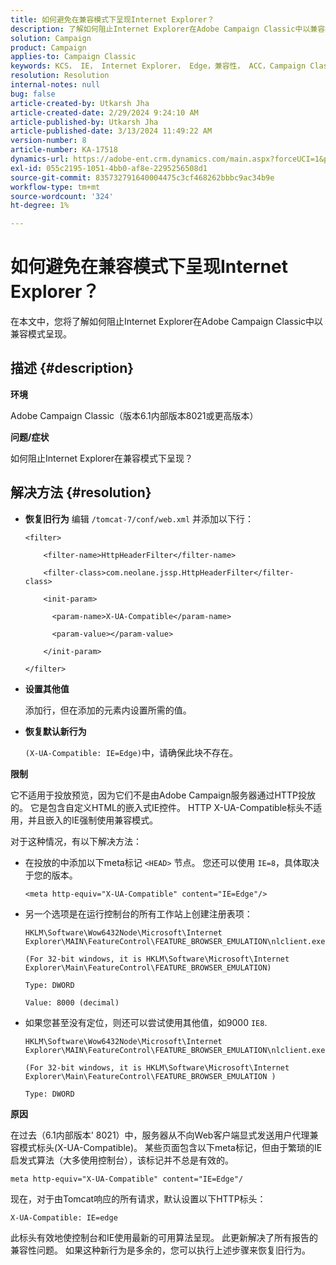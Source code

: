 ```yaml
---
title: 如何避免在兼容模式下呈现Internet Explorer？
description: 了解如何阻止Internet Explorer在Adobe Campaign Classic中以兼容模式呈现。
solution: Campaign
product: Campaign
applies-to: Campaign Classic
keywords: KCS， IE， Internet Explorer， Edge，兼容性， ACC，Campaign Classic
resolution: Resolution
internal-notes: null
bug: false
article-created-by: Utkarsh Jha
article-created-date: 2/29/2024 9:24:10 AM
article-published-by: Utkarsh Jha
article-published-date: 3/13/2024 11:49:22 AM
version-number: 8
article-number: KA-17518
dynamics-url: https://adobe-ent.crm.dynamics.com/main.aspx?forceUCI=1&pagetype=entityrecord&etn=knowledgearticle&id=3f94054a-e4d6-ee11-9079-6045bd0067ea
exl-id: 055c2195-1051-4bb0-af8e-2295256508d1
source-git-commit: 835732791640004475c3cf468262bbbc9ac34b9e
workflow-type: tm+mt
source-wordcount: '324'
ht-degree: 1%

---
```


# 如何避免在兼容模式下呈现Internet Explorer？


在本文中，您将了解如何阻止Internet Explorer在Adobe Campaign Classic中以兼容模式呈现。

## 描述 {#description}


<b>环境</b>

Adobe Campaign Classic（版本6.1内部版本8021或更高版本）

<b>问题/症状</b>

如何阻止Internet Explorer在兼容模式下呈现？


## 解决方法 {#resolution}


- <b>恢复旧行为</b>
编辑 `/tomcat-7/conf/web.xml` 并添加以下行：


  ```
  <filter>
  
      <filter-name>HttpHeaderFilter</filter-name>
  
      <filter-class>com.neolane.jssp.HttpHeaderFilter</filter-
  class>
  
      <init-param>
  
        <param-name>X-UA-Compatible</param-name>
  
        <param-value></param-value>
  
      </init-param>
  
  </filter>
  ```




- <b>设置其他值</b>

  添加行，但在添加的元素内设置所需的值。
- <b>恢复默认新行为</b>

  `(X-UA-Compatible: IE=Edge)`中，请确保此块不存在。


<b>限制</b>

它不适用于投放预览，因为它们不是由Adobe Campaign服务器通过HTTP投放的。 它是包含自定义HTML的嵌入式IE控件。 HTTP X-UA-Compatible标头不适用，并且嵌入的IE强制使用兼容模式。

对于这种情况，有以下解决方法：

- 在投放的中添加以下meta标记 `<HEAD>` 节点。 您还可以使用 `IE=8`，具体取决于您的版本。


  ```
  <meta http-equiv="X-UA-Compatible" content="IE=Edge"/>
  ```




- 另一个选项是在运行控制台的所有工作站上创建注册表项：


  ```
  HKLM\Software\Wow6432Node\Microsoft\Internet Explorer\MAIN\FeatureControl\FEATURE_BROWSER_EMULATION\nlclient.exe
  
  (For 32-bit windows, it is HKLM\Software\Microsoft\Internet Explorer\Main\FeatureControl\FEATURE_BROWSER_EMULATION)
  
  Type: DWORD
  
  Value: 8000 (decimal)
  ```




- 如果您甚至没有定位，则还可以尝试使用其他值，如9000 `IE8`.

  ```
  HKLM\Software\Wow6432Node\Microsoft\Internet Explorer\MAIN\FeatureControl\FEATURE_BROWSER_EMULATION\nlclient.exe
  
  (For 32-bit windows, it is HKLM\Software\Microsoft\Internet Explorer\Main\FeatureControl\FEATURE_BROWSER_EMULATION )
  
  Type: DWORD
  ```


<b>原因</b>

在过去（6.1内部版本&#39; 8021）中，服务器从不向Web客户端显式发送用户代理兼容模式标头(X-UA-Compatible)。 某些页面包含以下meta标记，但由于繁琐的IE启发式算法（大多使用控制台），该标记并不总是有效的。


```
meta http-equiv="X-UA-Compatible" content="IE=Edge"/
```


现在，对于由Tomcat响应的所有请求，默认设置以下HTTP标头：


```
X-UA-Compatible: IE=edge
```


此标头有效地使控制台和IE使用最新的可用算法呈现。 此更新解决了所有报告的兼容性问题。 如果这种新行为是多余的，您可以执行上述步骤来恢复旧行为。
